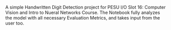 A simple Handwritten Digit Detection project for PESU I/O Slot 16: Computer Vision and Intro to Nueral Networks Course.
The Notebook fully analyzes the model with all necessary Evaluation Metrics, and takes input from the user too.
